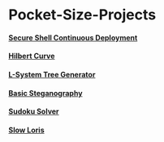 Pocket-Size-Projects
====================

#### [Secure Shell Continuous Deployment](https://github.com/Tada0/Pocket-Size-Projects/tree/master/SecureShellContinuousDeployment)

#### [Hilbert Curve](https://github.com/Tada0/Pocket-Size-Projects/tree/master/Hilbert-Curve)

#### [L-System Tree Generator](https://github.com/Tada0/Pocket-Size-Projects/tree/master/L-System-Tree-Generator)

#### [Basic Steganography](https://github.com/Tada0/Pocket-Size-Projects/tree/master/Steganography-Example)

#### [Sudoku Solver](https://github.com/Tada0/Pocket-Size-Projects/tree/master/Sudoku-Solver)

#### [Slow Loris](https://github.com/Tada0/Pocket-Size-Projects/tree/master/Slow-Loris)
